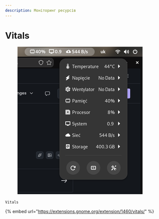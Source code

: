 ```yaml
---
description: Моніторинг ресурсів
---
```


# Vitals

<figure><img src="../../.gitbook/assets/image (1) (1) (1).png" alt=""><figcaption></figcaption></figure>

```
Vitals
```

{% embed url="https://extensions.gnome.org/extension/1460/vitals/" %}
